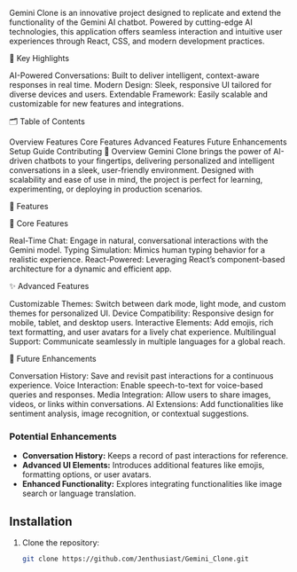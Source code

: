 
Gemini Clone is an innovative project designed to replicate and extend the functionality of the Gemini AI chatbot. Powered by cutting-edge AI technologies, this application offers seamless interaction and intuitive user experiences through React, CSS, and modern development practices.

🚀 Key Highlights

AI-Powered Conversations: Built to deliver intelligent, context-aware responses in real time.
Modern Design: Sleek, responsive UI tailored for diverse devices and users.
Extendable Framework: Easily scalable and customizable for new features and integrations.

🗂️ Table of Contents

Overview
Features
Core Features
Advanced Features
Future Enhancements
Setup Guide
Contributing
📖 Overview
Gemini Clone brings the power of AI-driven chatbots to your fingertips, delivering personalized and intelligent conversations in a sleek, user-friendly environment. Designed with scalability and ease of use in mind, the project is perfect for learning, experimenting, or deploying in production scenarios.

🌟 Features

🧩 Core Features

Real-Time Chat: Engage in natural, conversational interactions with the Gemini model.
Typing Simulation: Mimics human typing behavior for a realistic experience.
React-Powered: Leveraging React’s component-based architecture for a dynamic and efficient app.

✨ Advanced Features

Customizable Themes: Switch between dark mode, light mode, and custom themes for personalized UI.
Device Compatibility: Responsive design for mobile, tablet, and desktop users.
Interactive Elements: Add emojis, rich text formatting, and user avatars for a lively chat experience.
Multilingual Support: Communicate seamlessly in multiple languages for a global reach.

🔮 Future Enhancements

Conversation History: Save and revisit past interactions for a continuous experience.
Voice Interaction: Enable speech-to-text for voice-based queries and responses.
Media Integration: Allow users to share images, videos, or links within conversations.
AI Extensions: Add functionalities like sentiment analysis, image recognition, or contextual suggestions.

### Potential Enhancements

- **Conversation History:** Keeps a record of past interactions for reference.
- **Advanced UI Elements:** Introduces additional features like emojis, formatting options, or user avatars.
- **Enhanced Functionality:** Explores integrating functionalities like image search or language translation.

## Installation

1. Clone the repository:

   ```bash
   git clone https://github.com/Jenthusiast/Gemini_Clone.git
